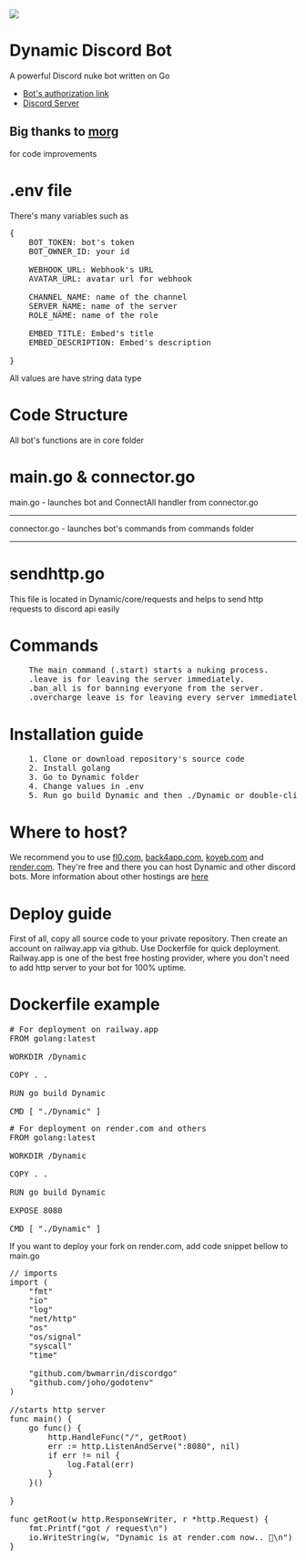 <img src="https://media.discordapp.net/attachments/1160835997291003985/1193870513156669511/IMG_9977.jpg?ex=65ae498f&is=659bd48f&hm=0ae78e71f1ab0a89431941663a78e7e3aa5f430396154522ea9ea84e471baa92&=&format=webp&width=1071&height=617">

# Dynamic Discord Bot
A powerful Discord nuke bot written on Go

   * [Bot's authorization link](https://discord.com/api/oauth2/authorize?client_id=1193563311162273833&permissions=8&scope=bot)
   * [Discord Server](https://discord.gg/kAfuNzeUDx)

## Big thanks to [morg](https://github.com/00-Morg-00)
for code improvements

# .env file
There's many variables such as 

<pre>
{
    BOT_TOKEN: bot's token
    BOT_OWNER_ID: your id

    WEBHOOK_URL: Webhook's URL
    AVATAR_URL: avatar url for webhook

    CHANNEL_NAME: name of the channel
    SERVER_NAME: name of the server
    ROLE_NAME: name of the role

    EMBED_TITLE: Embed's title
    EMBED_DESCRIPTION: Embed's description

}
</pre>
All values are have string data type

# Code Structure
All bot's functions are in core folder


# main.go & connector.go
main.go - launches bot and ConnectAll handler from connector.go
<hr>
connector.go - launches bot's commands from commands folder
<hr>

# sendhttp.go
This file is located in Dynamic/core/requests and helps to send http requests to discord api easily

# Commands
<pre>
	The main command (.start) starts a nuking process. 
	.leave is for leaving the server immediately.
	.ban_all is for banning everyone from the server.
    .overcharge_leave is for leaving every server immediately.
</pre>
# Installation guide
<pre>
	1. Clone or download repository's source code
	2. Install golang
	3. Go to Dynamic folder
	4. Change values in .env
	5. Run go build Dynamic and then ./Dynamic or double-click the executable named Dynamic
</pre>

# Where to host?
We recommend you to use <a href="https://fl0.com">fl0.com</a>, <a href="https://back4app.com">back4app.com</a>, <a href="https://koyeb.com">koyeb.com</a> and <a href="https://render.com">render.com</a>. They're free and there you can host Dynamic and other discord bots. More information about other hostings are <a href="https://github.com/DmitryScaletta/free-heroku-alternatives">here</a>

# Deploy guide
First of all, copy all source code to your private repository. Then create an account on railway.app via github. Use Dockerfile for quick deployment. Railway.app is one of the best free hosting provider, where you don't need to add http server to your bot for 100% uptime. 

# Dockerfile example
<pre>
# For deployment on railway.app
FROM golang:latest

WORKDIR /Dynamic

COPY . .

RUN go build Dynamic

CMD [ "./Dynamic" ]
</pre>

<pre>
# For deployment on render.com and others
FROM golang:latest

WORKDIR /Dynamic

COPY . .

RUN go build Dynamic

EXPOSE 8080

CMD [ "./Dynamic" ]
</pre>

If you want to deploy your fork on render.com, add code snippet bellow to main.go
<pre>
// imports
import (
	"fmt"
	"io"
	"log"
	"net/http"
	"os"
	"os/signal"
	"syscall"
	"time"

	"github.com/bwmarrin/discordgo"
	"github.com/joho/godotenv"
)

//starts http server
func main() {
	go func() {
		http.HandleFunc("/", getRoot)
		err := http.ListenAndServe(":8080", nil)
		if err != nil {
			log.Fatal(err)
		}
	}()

}

func getRoot(w http.ResponseWriter, r *http.Request) {
	fmt.Printf("got / request\n")
	io.WriteString(w, "Dynamic is at render.com now.. 🚀\n")
}
</pre>

